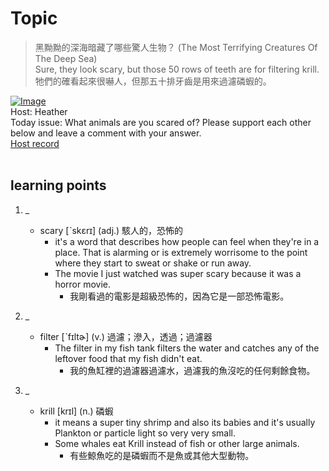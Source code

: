 # Topic

> 黑黝黝的深海暗藏了哪些驚人生物？ (The Most Terrifying Creatures Of The Deep Sea) <br>
> Sure, they look scary, but those 50 rows of teeth are for filtering krill. <br>
> 牠們的確看起來很嚇人，但那五十排牙齒是用來過濾磷蝦的。 <br>

[![Image](https://cdn.voicetube.com/assets/thumbnails/-mOM5pZ8XCg.jpg)](https://www.youtube.com/embed/-mOM5pZ8XCg?rel=0&showinfo=0&cc_load_policy=0&controls=1&autoplay=1&iv_load_policy=3&playsinline=1&wmode=transparent&start=19&end=26&enablejsapi=1&origin=https://tw.voicetube.com&widgetid=1)<br>
Host: Heather
<br>Today issue: What animals are you scared of? Please support each other below and leave a comment with your answer.
<br>
[Host record](https://cdn.voicetube.com/tmp/everyday_records/heather_vt_39303/3136.mp3)
<br><br>
## learning points
1. _
	* scary [ˋskɛrɪ] (adj.) 駭人的，恐怖的
		- it's a word that describes how people can feel when they're in a place. That is alarming or is extremely worrisome to the point where they start to sweat or shake or run away.
		- The movie I just watched was super scary because it was a horror movie.
			+ 我剛看過的電影是超級恐怖的，因為它是一部恐怖電影。

2. _
	* filter [ˋfɪltɚ] (v.) 過濾；滲入，透過；過濾器
		- The filter in my fish tank filters the water and catches any of the leftover food that my fish didn't eat.
			+ 我的魚缸裡的過濾器過濾水，過濾我的魚沒吃的任何剩餘食物。

3. _
	* krill [krɪl] (n.) 磷蝦
		- it means a super tiny shrimp and also its babies and it's usually Plankton or particle light so very very small.
		- Some whales eat Krill instead of fish or other large animals.
			+ 有些鯨魚吃的是磷蝦而不是魚或其他大型動物。

